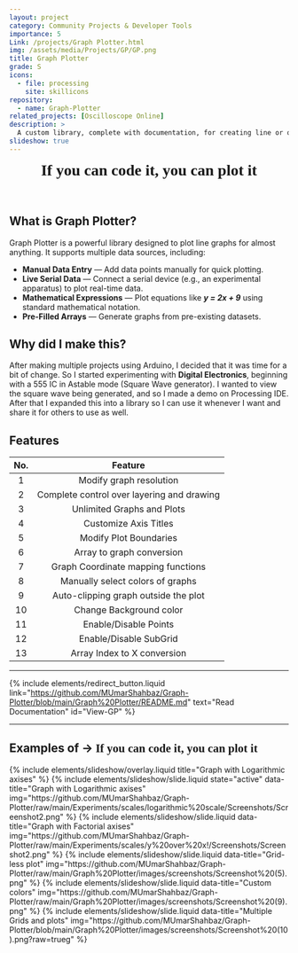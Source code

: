 ```yaml
---
layout: project
category: Community Projects & Developer Tools
importance: 5
Link: /projects/Graph Plotter.html
img: /assets/media/Projects/GP/GP.png
title: Graph Plotter
grade: S
icons:
  - file: processing
    site: skillicons
repository:
  - name: Graph-Plotter
related_projects: [Oscilloscope Online]
description: >
  A custom library, complete with documentation, for creating line or other graphs on Processing IDE. If you can code it, you can graph it.
slideshow: true
---
```


<div align="center">
<b style="font-size: 2em; font-family:cursive">If you can code it, you can plot it</b>
</div>
<br><br>

## What is Graph Plotter?  
Graph Plotter is a powerful library designed to plot line graphs for almost anything. It supports multiple data sources, including:  

- **Manual Data Entry** — Add data points manually for quick plotting.  
- **Live Serial Data** — Connect a serial device (e.g., an experimental apparatus) to plot real-time data.  
- **Mathematical Expressions** — Plot equations like _**y = 2x + 9**_ using standard mathematical notation.  
- **Pre-Filled Arrays** — Generate graphs from pre-existing datasets.  

## Why did I make this?
After making multiple projects using Arduino, I decided that it was time for a bit of change. So I started experimenting with **Digital Electronics**, beginning with a 555 IC in Astable mode (Square Wave generator). I wanted to view the square wave being generated, and so I made a demo on Processing IDE. After that I expanded this into a library so I can use it whenever I want and share it for others to use as well.

## Features

| No. | Feature                                    |
|:---:|:------------------------------------------:|
| 1   | Modify graph resolution                    |
| 2   | Complete control over layering and drawing |
| 3   | Unlimited Graphs and Plots                 |
| 4   | Customize Axis Titles                      |
| 5   | Modify Plot Boundaries                     |
| 6   | Array to graph conversion                  |
| 7   | Graph Coordinate mapping functions         |
| 8   | Manually select colors of graphs           |
| 9   | Auto-clipping graph outside the plot       |
| 10  | Change Background color                    |
| 11  | Enable/Disable Points                      |
| 12  | Enable/Disable SubGrid                     |
| 13  | Array Index to X conversion                |

---

{% include elements/redirect_button.liquid link="https://github.com/MUmarShahbaz/Graph-Plotter/blob/main/Graph%20Plotter/README.md" text="Read Documentation" id="View-GP" %}

---

## Examples of -> <b style="font-family:cursive">If you can code it, you can plot it</b>

<div class="slideshow-container overlay">
{% include elements/slideshow/overlay.liquid title="Graph with Logarithmic axises" %}
{% include elements/slideshow/slide.liquid state="active" data-title="Graph with Logarithmic axises" img="https://github.com/MUmarShahbaz/Graph-Plotter/raw/main/Experiments/scales/logarithmic%20scale/Screenshots/Screenshot2.png" %}
{% include elements/slideshow/slide.liquid data-title="Graph with Factorial axises" img="https://github.com/MUmarShahbaz/Graph-Plotter/raw/main/Experiments/scales/y%20over%20x!/Screenshots/Screenshot2.png" %}
{% include elements/slideshow/slide.liquid data-title="Grid-less plot" img="https://github.com/MUmarShahbaz/Graph-Plotter/raw/main/Graph%20Plotter/images/screenshots/Screenshot%20(5).png" %}
{% include elements/slideshow/slide.liquid data-title="Custom colors" img="https://github.com/MUmarShahbaz/Graph-Plotter/raw/main/Graph%20Plotter/images/screenshots/Screenshot%20(9).png" %}
{% include elements/slideshow/slide.liquid data-title="Multiple Grids and plots" img="https://github.com/MUmarShahbaz/Graph-Plotter/blob/main/Graph%20Plotter/images/screenshots/Screenshot%20(10).png?raw=trueg" %}
</div>